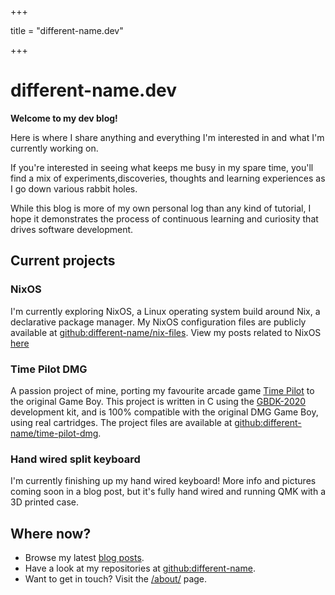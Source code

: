 +++

title = "different-name.dev"

+++

# different-name.dev

**Welcome to my dev blog!**

Here is where I share anything and everything I'm interested in and what I'm currently working on.

If you're interested in seeing what keeps me busy in my spare time, you'll find a mix of experiments,discoveries, thoughts and learning experiences as I go down various rabbit holes.

While this blog is more of my own personal log than any kind of tutorial, I hope it demonstrates the process of continuous learning and curiosity that drives software development.

## Current projects

### NixOS

I'm currently exploring NixOS, a Linux operating system build around Nix, a declarative package manager. My NixOS configuration files are publicly available at [github:different-name/nix-files](https://github.com/different-name/nix-files). View my posts related to NixOS [here](/tags/nixos)

### Time Pilot DMG

A passion project of mine, porting my favourite arcade game [Time Pilot](https://en.wikipedia.org/wiki/Time_Pilot) to the original Game Boy. This project is written in C using the [GBDK-2020](https://github.com/gbdk-2020/gbdk-2020) development kit, and is 100% compatible with the original DMG Game Boy, using real cartridges. The project files are available at [github:different-name/time-pilot-dmg](https://github.com/different-name/time-pilot-dmg).

### Hand wired split keyboard

I'm currently finishing up my hand wired keyboard! More info and pictures coming soon in a blog post, but it's fully hand wired and running QMK with a 3D printed case.

## Where now?

- Browse my latest [blog posts](@/blog/_index.md).
- Have a look at my repositories at [github:different-name](https://github.com/different-name).
- Want to get in touch? Visit the [/about/](@/about.md) page.
